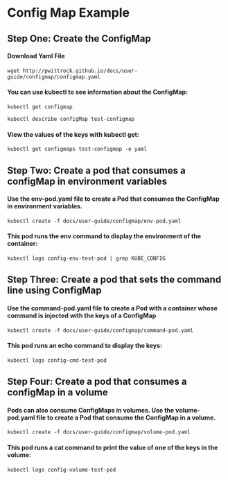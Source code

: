 
# Config Map Example

## Step One: Create the ConfigMap

#### Download Yaml File
`wget http://pwittrock.github.io/docs/user-guide/configmap/configmap.yaml`


#### You can use kubectl to see information about the ConfigMap:



`kubectl get configmap`


`kubectl describe configMap test-configmap`


#### View the values of the keys with kubectl get:


`kubectl get configmaps test-configmap -o yaml`


## Step Two: Create a pod that consumes a configMap in environment variables

#### Use the env-pod.yaml file to create a Pod that consumes the ConfigMap in environment variables.

 `kubectl create -f docs/user-guide/configmap/env-pod.yaml`

#### This pod runs the env command to display the environment of the container:

`kubectl logs config-env-test-pod | grep KUBE_CONFIG`


## Step Three: Create a pod that sets the command line using ConfigMap

#### Use the command-pod.yaml file to create a Pod with a container whose command is injected with the keys of a ConfigMap

`kubectl create -f docs/user-guide/configmap/command-pod.yaml`

#### This pod runs an echo command to display the keys:

`kubectl logs config-cmd-test-pod`

## Step Four: Create a pod that consumes a configMap in a volume

#### Pods can also consume ConfigMaps in volumes. Use the volume-pod.yaml file to create a Pod that consume the ConfigMap in a volume.


`kubectl create -f docs/user-guide/configmap/volume-pod.yaml`


#### This pod runs a cat command to print the value of one of the keys in the volume:

`kubectl logs config-volume-test-pod`
